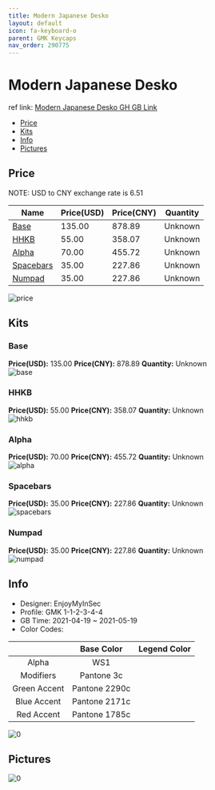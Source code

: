 ```yaml
---
title: Modern Japanese Desko 
layout: default
icon: fa-keyboard-o
parent: GMK Keycaps
nav_order: 290775
---
```


# Modern Japanese Desko 

ref link: [Modern Japanese Desko GH GB Link](https://geekhack.org/index.php?topic=112364.0)

* [Price](#price)
* [Kits](#kits)
* [Info](#info)
* [Pictures](#pictures)

## Price

NOTE: USD to CNY exchange rate is 6.51

| Name          | Price(USD)   |  Price(CNY) | Quantity |
| ------------- | ------------ |  ---------- | -------- |
|[Base](#base)|135.00|878.89|Unknown|
|[HHKB](#hhkb)|55.00|358.07|Unknown|
|[Alpha](#alpha)|70.00|455.72|Unknown|
|[Spacebars](#spacebars)|35.00|227.86|Unknown|
|[Numpad](#numpad)|35.00|227.86|Unknown|

<img src="{{ 'assets/images/gmk-keycaps/Modern-Japanese-Desko/price.png' | relative_url }}" alt="price" class="image featured">

## Kits
### Base  
**Price(USD):** 135.00	**Price(CNY):** 878.89	**Quantity:** Unknown  
<img src="{{ 'assets/images/gmk-keycaps/Modern-Japanese-Desko/kits_pics/base.jpg' | relative_url }}" alt="base" class="image featured">

### HHKB  
**Price(USD):** 55.00	**Price(CNY):** 358.07	**Quantity:** Unknown  
<img src="{{ 'assets/images/gmk-keycaps/Modern-Japanese-Desko/kits_pics/hhkb.jpg' | relative_url }}" alt="hhkb" class="image featured">

### Alpha  
**Price(USD):** 70.00	**Price(CNY):** 455.72	**Quantity:** Unknown  
<img src="{{ 'assets/images/gmk-keycaps/Modern-Japanese-Desko/kits_pics/alpha.jpg' | relative_url }}" alt="alpha" class="image featured">

### Spacebars  
**Price(USD):** 35.00	**Price(CNY):** 227.86	**Quantity:** Unknown  
<img src="{{ 'assets/images/gmk-keycaps/Modern-Japanese-Desko/kits_pics/spacebars.jpg' | relative_url }}" alt="spacebars" class="image featured">

### Numpad  
**Price(USD):** 35.00	**Price(CNY):** 227.86	**Quantity:** Unknown  
<img src="{{ 'assets/images/gmk-keycaps/Modern-Japanese-Desko/kits_pics/numpad.jpg' | relative_url }}" alt="numpad" class="image featured">

## Info
* Designer: EnjoyMyInSec  
* Profile: GMK 1-1-2-3-4-4  
* GB Time: 2021-04-19 ~ 2021-05-19  
* Color Codes:  

| |Base Color     | Legend Color
| :-------------: | :-------------: | :------------:
|Alpha|WS1|
|Modifiers|Pantone 3c|
|Green Accent|Pantone 2290c|
|Blue Accent|Pantone 2171c|
|Red Accent|Pantone 1785c|

<img src="{{ 'assets/images/gmk-keycaps/Modern-Japanese-Desko/0.jpg' | relative_url }}" alt="0" class="image featured">

## Pictures  
<img src="{{ 'assets/images/gmk-keycaps/Modern-Japanese-Desko/rendering_pics/0.jpg' | relative_url }}" alt="0" class="image featured">
